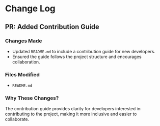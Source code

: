 # Change Log  

## PR: Added Contribution Guide  
### Changes Made  
- Updated `README.md` to include a contribution guide for new developers.  
- Ensured the guide follows the project structure and encourages collaboration.  

### Files Modified  
- `README.md`  

### Why These Changes?  
The contribution guide provides clarity for developers interested in contributing to the project, making it more inclusive and easier to collaborate.  
